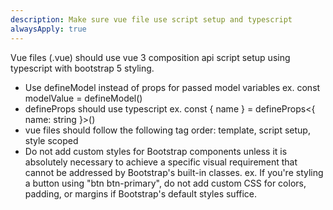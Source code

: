 ```yaml
---
description: Make sure vue file use script setup and typescript
alwaysApply: true
---
```


Vue files (.vue) should use vue 3 composition api script setup using typescript with bootstrap 5 styling.

* Use defineModel instead of props for passed model variables
  ex. const modelValue = defineModel<string>()
* defineProps should use typescript
  ex. const { name } = defineProps<{ name: string }>()
* vue files should follow the following tag order: template, script setup, style scoped
* Do not add custom styles for Bootstrap components unless it is absolutely necessary to achieve a specific visual requirement that cannot be addressed by Bootstrap's built-in classes.
  ex. If you're styling a button using "btn btn-primary", do not add custom CSS for colors, padding, or margins if Bootstrap's default styles suffice.